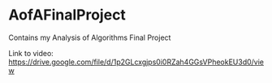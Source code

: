 # AofAFinalProject
Contains my Analysis of Algorithms Final Project

Link to video: https://drive.google.com/file/d/1p2GLcxgjps0i0RZah4GGsVPheokEU3d0/view
